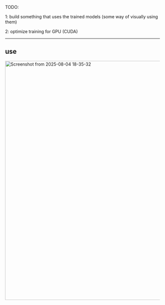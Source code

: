 TODO:

1: build something that uses the trained models (some way of visually using them)

2: optimize training for GPU (CUDA)

---
**use**
---


<img width="1259" height="775" alt="Screenshot from 2025-08-04 18-35-32" src="https://github.com/user-attachments/assets/2bf5bfbf-cb2c-495a-9b14-edd7356bc667" />

